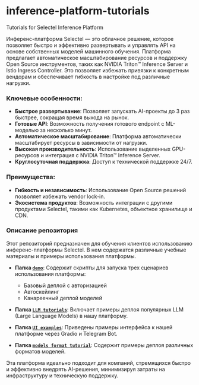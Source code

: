 # inference-platform-tutorials
Tutorials for Selectel Inference Platform

Инференс-платформа Selectel — это облачное решение, которое позволяет быстро и эффективно развертывать и управлять API на основе собственных моделей машинного обучения. Платформа предлагает автоматическое масштабирование ресурсов и поддержку Open Source инструментов, таких как NVIDIA Triton™ Inference Server и Istio Ingress Controller. Это позволяет избежать привязки к конкретным вендорам и обеспечивает гибкость в настройке под различные нагрузки.

### Ключевые особенности:
- **Быстрое развертывание**: Позволяет запускать AI-проекты до 3 раз быстрее, сокращая время выхода на рынок.
- **Готовые API**: Возможность получения готового endpoint с ML-моделью за несколько минут.
- **Автоматическое масштабирование**: Платформа автоматически масштабирует ресурсы в зависимости от нагрузки.
- **Высокая производительность**: Использование выделенных GPU-ресурсов и интеграция с NVIDIA Triton™ Inference Server.
- **Круглосуточная поддержка**: Доступ к технической поддержке 24/7.

### Преимущества:
- **Гибкость и независимость**: Использование Open Source решений позволяет избежать vendor lock-in.
- **Экосистема продуктов**: Возможность интеграции с другими продуктами Selectel, такими как Kubernetes, объектное хранилище и CDN.

### Описание репозитория
Этот репозиторий предназначен для обучения клиентов использованию инференс-платформы Selectel. В нем содержатся различные учебные материалы и примеры использования платформы.

- **Папка [`demo`](./demo-inferp)**: Содержит скрипты для запуска трех сценариев использования платформы:
  - Базовый деплой с авторизацией
  - Автоскейлинг
  - Канареечный деплой моделей

- **Папка [`LLM tutorials`](./LLM-tutorials)**: Включает примеры деплоя популярных LLM (Large Language Models) в нашу платформу.

- **Папка [`UI examples`](./UI-examples)**: Приведены примеры интерфейса к нашей платформе через Gradio и Telegram Bot.

- **Папка [`models format tutorial`](./models-format-tutorial)**: Содержит примеры деплоя различных форматов моделей.

Эта платформа идеально подходит для компаний, стремящихся быстро и эффективно внедрять AI-решения, минимизируя затраты на инфраструктуру и техническую поддержку.

